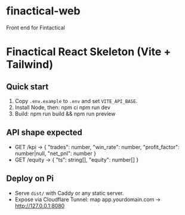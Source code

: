 # finactical-web
Front end for Fintactical

# Finactical React Skeleton (Vite + Tailwind)

## Quick start
1) Copy `.env.example` to `.env` and set `VITE_API_BASE`.
2) Install Node, then:
   npm ci
   npm run dev
3) Build:
   npm run build && npm run preview

## API shape expected
- GET /kpi -> { "trades": number, "win_rate": number, "profit_factor": number|null, "net_pnl": number }
- GET /equity -> { "ts": string[], "equity": number[] }

## Deploy on Pi
- Serve `dist/` with Caddy or any static server.
- Expose via Cloudflare Tunnel: map app.yourdomain.com -> http://127.0.0.1:8080
